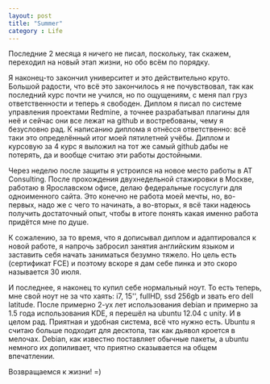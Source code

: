 ```yaml
---
layout: post
title: "Summer"
category : Life
---
```


Последние 2 месяца я ничего не писал, поскольку, так скажем, переходил на новый этап жизни, но обо всём по порядку.

Я наконец-то закончил университет и это действительно круто. Большой радости, что всё это закончилось я не почувствовал, так как последний курс почти не учился, но по ощущениям, с меня пал груз ответственности и теперь я свободен. Диплом я писал по системе управления проектами Redmine, а точнее разрабатывал плагины для неё и сейчас они все лежат на github и востребованы, чему я безусловно рад. К написанию диплома я отнёсся ответственно: всё таки это определённый итог моей пятилетней учёбы. Диплом и курсовую за 4 курс я выложил на тот же самый github дабы не потерять, да и вообще считаю эти работы достойными.

Через неделю после защиты я устроился на новое место работы в AT Consulting. После прохождения двухнедельной стажировки в Москве, работаю в Ярославском офисе, делаю федеральные госуслуги для одноименного сайта. Это конечно не работа моей мечты, но, во-первых, надо же с чего то начинать, а во-вторых, я всё таки надеюсь получить достаточный  опыт, чтобы в итоге понять какая именно работа придётся мне по душе. 

К сожалению, за то время, что я дописывал диплом и адаптировался к новой работе, я напрочь забросил занятия английским языком и заставить себя начать заниматься безумно тяжело. Но цель есть (сертификат FCE) и поэтому вскоре я дам себе пинка и это скоро называется 30 июля.

И последнее, я наконец то купил себе нормальный ноут. То есть теперь, мне свой ноут не за что хаять: i7, 15'', fullHD, ssd 256gb и звать его dell latitude. После примерно 2-ух лет использования debian и примерно за 1.5 года использования KDE, я перешёл на ubuntu 12.04 c unity. И в целом рад. Приятная и удобная система, всё что нужно есть. Ubuntu я считаю больше подходит для десктопа, так как дьявол кроется в мелочах. Debian, как известно поставляет обычные пакеты, а ubuntu немного их допиливает, что приятно сказывается на общем впечатлении.

Возвращаемся к жизни! =) 

